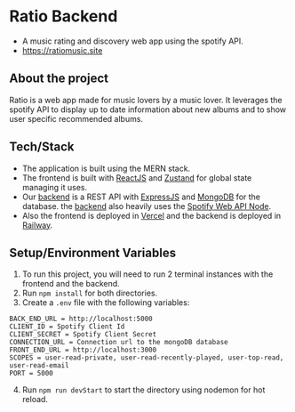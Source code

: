 
# Ratio Backend

- A music rating and discovery web app using the spotify API.
- https://ratiomusic.site

## About the project

Ratio is a web app made for music lovers by a music lover.
It leverages the spotify API to display up to date information about new albums and
to show user specific recommended albums.
## Tech/Stack

- The application is built using the MERN stack. 
- The frontend is built with 
[ReactJS](https://reactjs.org) and [Zustand](https://github.com/pmndrs/zustand) 
for global state managing it uses. 
- Our [backend](https://github.com/miguelSoldado1/ratio-backend)
is a REST API with [ExpressJS](https://expressjs.com/) and [MongoDB](https://www.mongodb.com/home)
for the database. the [backend](https://github.com/miguelSoldado1/ratio-backend) 
also heavily uses the [Spotify Web API Node](https://github.com/thelinmichael/spotify-web-api-node).
- Also the frontend is deployed in [Vercel](https://vercel.com/) and the backend is 
deployed in [Railway](https://railway.app/).
## Setup/Environment Variables

1. To run this project, you will need to run 2 terminal instances with the frontend and the
backend.
2. Run `npm install` for both directories.
3. Create a `.env` file with the following variables:
```
BACK_END_URL = http://localhost:5000
CLIENT_ID = Spotify Client Id
CLIENT_SECRET = Spotify Client Secret
CONNECTION_URL = Connection url to the mongoDB database
FRONT_END_URL = http://localhost:3000
SCOPES = user-read-private, user-read-recently-played, user-top-read, user-read-email
PORT = 5000
```
4. Run `npm run devStart` to start the directory using nodemon for hot reload.
